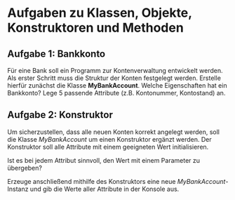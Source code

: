 # Aufgaben zu Klassen, Objekte, Konstruktoren und Methoden

## Aufgabe 1: Bankkonto

Für eine Bank soll ein Programm zur Kontenverwaltung entwickelt werden. Als erster Schritt muss die Struktur der Konten
festgelegt werden. Erstelle hierfür zunächst die Klasse **MyBankAccount**.
Welche Eigenschaften hat ein Bankkonto? Lege 5 passende Attribute (z.B. Kontonummer, Kontostand) an.

## Aufgabe 2: Konstruktor

Um sicherzustellen, dass alle neuen Konten korrekt angelegt werden, soll die Klasse *MyBankAccount* um einen Konstruktor
ergänzt werden.
Der Konstruktor soll alle Attribute mit einem geeigneten Wert initialisieren.

Ist es bei jedem Attribut sinnvoll, den Wert mit einem Parameter zu übergeben?

Erzeuge anschließend mithilfe des Konstruktors eine neue *MyBankAccount*-Instanz und gib die Werte aller
Attribute in der Konsole aus.
